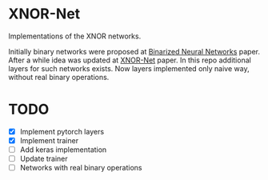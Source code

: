 # XNOR-Net
Implementations of the XNOR networks.

Initially binary networks were proposed at [Binarized Neural Networks](https://arxiv.org/abs/1602.02830) paper. After a while idea was updated at [XNOR-Net](https://arxiv.org/abs/1603.05279) paper. In this repo additional layers for such networks exists. Now layers implemented only naive way, without real binary operations.

# TODO

- [x] Implement pytorch layers
- [x] Implement trainer
- [ ] Add keras implementation
- [ ] Update trainer
- [ ] Networks with real binary operations
